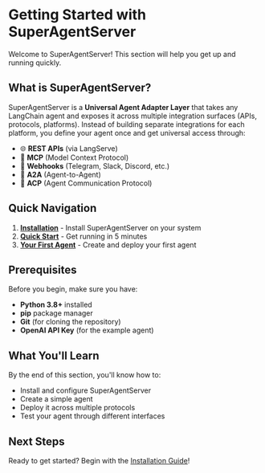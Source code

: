 # Getting Started with SuperAgentServer

Welcome to SuperAgentServer! This section will help you get up and running quickly.

## What is SuperAgentServer?

SuperAgentServer is a **Universal Agent Adapter Layer** that takes any LangChain agent and exposes it across multiple integration surfaces (APIs, protocols, platforms). Instead of building separate integrations for each platform, you define your agent once and get universal access through:

- 🌐 **REST APIs** (via LangServe)
- 🔌 **MCP** (Model Context Protocol)
- 🔗 **Webhooks** (Telegram, Slack, Discord, etc.)
- 🤖 **A2A** (Agent-to-Agent)
- 📡 **ACP** (Agent Communication Protocol)

## Quick Navigation

1. **[Installation](installation.md)** - Install SuperAgentServer on your system
2. **[Quick Start](quick-start.md)** - Get running in 5 minutes
3. **[Your First Agent](first-agent.md)** - Create and deploy your first agent

## Prerequisites

Before you begin, make sure you have:

- **Python 3.8+** installed
- **pip** package manager
- **Git** (for cloning the repository)
- **OpenAI API Key** (for the example agent)

## What You'll Learn

By the end of this section, you'll know how to:

- Install and configure SuperAgentServer
- Create a simple agent
- Deploy it across multiple protocols
- Test your agent through different interfaces

## Next Steps

Ready to get started? Begin with the [Installation Guide](installation.md)!
